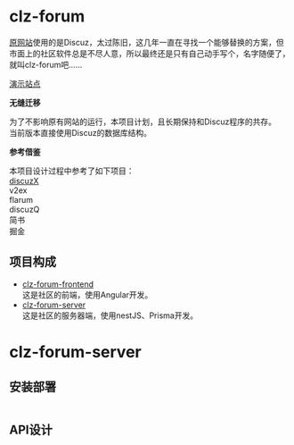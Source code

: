 # clz-forum  
[原网站](https://www.arduino.cn/)使用的是Discuz，太过陈旧，这几年一直在寻找一个能够替换的方案，但市面上的社区软件总是不尽人意，所以最终还是只有自己动手写个，名字随便了，就叫clz-forum吧......  

[演示站点](https://c.arduino.cn/)  

**无缝迁移**  

为了不影响原有网站的运行，本项目计划，且长期保持和Discuz程序的共存。  
当前版本直接使用Discuz的数据库结构。  

**参考借鉴**  

本项目设计过程中参考了如下项目：  
[discuzX](https://www.discuz.net/library/library/database/x3/x3_index.htm)  
v2ex  
flarum  
discuzQ  
简书  
掘金  

## 项目构成
* [clz-forum-frontend](https://github.com/coloz/clz-forum-frontend)  
这是社区的前端，使用Angular开发。  
* [clz-forum-server](https://github.com/coloz/clz-forum-server)  
这是社区的服务器端，使用nestJS、Prisma开发。

# clz-forum-server  

## 安装部署  
```
```
## API设计  